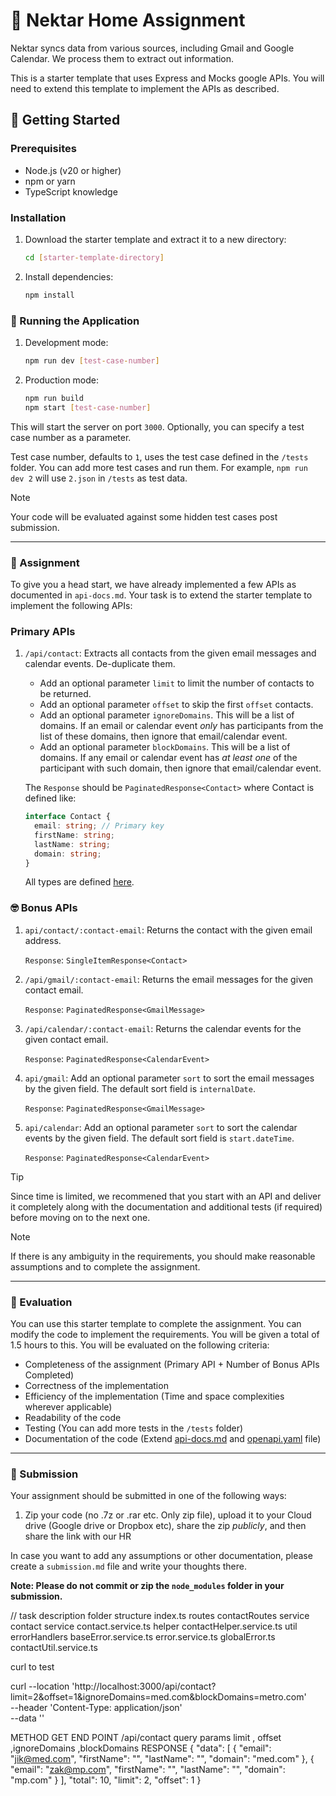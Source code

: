 # 🐝 Nektar Home Assignment

Nektar syncs data from various sources, including Gmail and Google Calendar. We process them to extract out information.

This is a starter template that uses Express and Mocks google APIs. You will need to extend this template to implement the APIs as described.

## 🚀 Getting Started

### Prerequisites

- Node.js (v20 or higher)
- npm or yarn
- TypeScript knowledge

### Installation

1. Download the starter template and extract it to a new directory:

   ```bash
   cd [starter-template-directory]
   ```

2. Install dependencies:

   ```bash
   npm install
   ```

### 🏃 Running the Application

1. Development mode:

   ```bash
   npm run dev [test-case-number]
   ```

2. Production mode:

   ```bash
   npm run build
   npm start [test-case-number]
   ```

This will start the server on port `3000`. Optionally, you can specify a test case number as a parameter.

Test case number, defaults to `1`, uses the test case defined in the `/tests` folder. You can add more test cases and run them. For example, `npm run dev 2` will use `2.json` in `/tests` as test data.

> [!NOTE]
> Your code will be evaluated against some hidden test cases post submission.

---

### 💼 Assignment

To give you a head start, we have already implemented a few APIs as documented in `api-docs.md`. Your task is to extend the starter template to implement the following APIs:

### Primary APIs

1. `/api/contact`: Extracts all contacts from the given email messages and calendar events. De-duplicate them.

   - Add an optional parameter `limit` to limit the number of contacts to be returned.
   - Add an optional parameter `offset` to skip the first `offset` contacts.
   - Add an optional parameter `ignoreDomains`. This will be a list of domains. If an email or calendar event _only_ has participants from the list of these domains, then ignore that email/calendar event.
   - Add an optional parameter `blockDomains`. This will be a list of domains. If any email or calendar event has _at least one_ of the participant with such domain, then ignore that email/calendar event.

   The `Response` should be `PaginatedResponse<Contact>` where Contact is defined like:

   ```typescript
   interface Contact {
     email: string; // Primary key
     firstName: string;
     lastName: string;
     domain: string;
   }
   ```

   All types are defined [here](./src/types/index.ts).

### 🤓 Bonus APIs

1. `api/contact/:contact-email`: Returns the contact with the given email address.

   `Response`: `SingleItemResponse<Contact>`

1. `/api/gmail/:contact-email`: Returns the email messages for the given contact email.

   `Response`: `PaginatedResponse<GmailMessage>`

1. `/api/calendar/:contact-email`: Returns the calendar events for the given contact email.

   `Response`: `PaginatedResponse<CalendarEvent>`

1. `api/gmail`: Add an optional parameter `sort` to sort the email messages by the given field. The default sort field is `internalDate`.

   `Response`: `PaginatedResponse<GmailMessage>`

1. `api/calendar`: Add an optional parameter `sort` to sort the calendar events by the given field. The default sort field is `start.dateTime`.

   `Response`: `PaginatedResponse<CalendarEvent>`

> [!TIP]
> Since time is limited, we recommened that you start with an API and deliver it completely along with the documentation and additional tests (if required) before moving on to the next one.

> [!NOTE]
> If there is any ambiguity in the requirements, you should make reasonable assumptions and to complete the assignment.

---

### 🧐 Evaluation

You can use this starter template to complete the assignment. You can modify the code to implement the requirements. You will be given a total of 1.5 hours to this. You will be evaluated on the following criteria:

- Completeness of the assignment (Primary API + Number of Bonus APIs Completed)
- Correctness of the implementation
- Efficiency of the implementation (Time and space complexities wherever applicable)
- Readability of the code
- Testing (You can add more tests in the `/tests` folder)
- Documentation of the code (Extend [api-docs.md](api-docs.md) and [openapi.yaml](openapi.yaml) file)

---

### 📖 Submission

Your assignment should be submitted in one of the following ways:

1. Zip your code (no .7z or .rar etc. Only zip file), upload it to your Cloud drive (Google drive or Dropbox etc), share the zip _publicly_, and then share the link with our HR

In case you want to add any assumptions or other documentation, please create a `submission.md` file and write your thoughts there.

**Note: Please do not commit or zip the `node_modules` folder in your submission.**



// task description 
folder structure 
index.ts
routes 
   contactRoutes
service
   contact service
      contact.service.ts
   helper
      contactHelper.service.ts
   util
      errorHandlers
         baseError.service.ts 
         error.service.ts
         globalError.ts
      contactUtil.service.ts

curl to test

curl --location 'http://localhost:3000/api/contact?limit=2&offset=1&ignoreDomains=med.com&blockDomains=metro.com' \
--header 'Content-Type: application/json' \
--data ''

  METHOD GET 
  END POINT /api/contact
  query params 
   limit , offset ,ignoreDomains ,blockDomains
  RESPONSE 
  {
    "data": [
        {
            "email": "jik@med.com",
            "firstName": "",
            "lastName": "",
            "domain": "med.com"
        },
        {
            "email": "zak@mp.com",
            "firstName": "",
            "lastName": "",
            "domain": "mp.com"
        }
    ],
    "total": 10,
    "limit": 2,
    "offset": 1
}
   